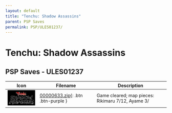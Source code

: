 ```yaml
---
layout: default
title: "Tenchu: Shadow Assassins"
parent: PSP Saves
permalink: PSP/ULES01237/
---
```

# Tenchu: Shadow Assassins

## PSP Saves - ULES01237

| Icon | Filename | Description |
|------|----------|-------------|
| ![Tenchu: Shadow Assassins](ICON0.PNG) | [00000633.zip](00000633.zip){: .btn .btn-purple } | Game cleared; map pieces: Rikimaru 7/12, Ayame 3/ |
